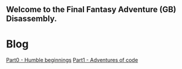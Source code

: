 ## Welcome to the Final Fantasy Adventure (GB) Disassembly.

# Blog

[Part0 - Humble beginnings](part0)
[Part1 - Adventures of code](part1)
